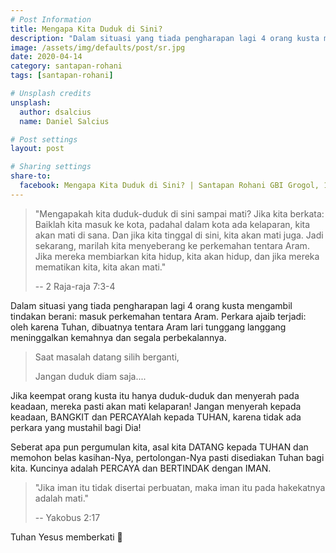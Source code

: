 ```yaml
---
# Post Information
title: Mengapa Kita Duduk di Sini?
description: "Dalam situasi yang tiada pengharapan lagi 4 orang kusta mengambil tindakan berani: masuk perkemahan tentara Aram. Dan, perkara ajaib terjadi..."
image: /assets/img/defaults/post/sr.jpg
date: 2020-04-14
category: santapan-rohani
tags: [santapan-rohani]

# Unsplash credits
unsplash:
  author: dsalcius
  name: Daniel Salcius

# Post settings
layout: post

# Sharing settings
share-to:
  facebook: Mengapa Kita Duduk di Sini? | Santapan Rohani GBI Grogol, 14 April 2020
---
```

> "Mengapakah kita duduk-duduk di sini sampai mati? Jika kita berkata: Baiklah kita masuk ke kota, padahal dalam kota ada kelaparan, kita akan mati di sana. Dan jika kita tinggal di sini, kita akan mati juga. Jadi sekarang, marilah kita menyeberang ke perkemahan tentara Aram. Jika mereka membiarkan kita hidup, kita akan hidup, dan jika mereka mematikan kita, kita akan mati."
>
> -- 2 Raja-raja 7:3-4

Dalam situasi yang tiada pengharapan lagi 4 orang kusta mengambil tindakan berani: masuk perkemahan tentara Aram. Perkara ajaib terjadi: oleh karena Tuhan, dibuatnya tentara Aram lari tunggang langgang meninggalkan kemahnya dan segala perbekalannya. 

> Saat masalah datang silih berganti,
>
> Jangan duduk diam saja....

Jika keempat orang kusta itu hanya duduk-duduk dan menyerah pada keadaan, mereka pasti akan mati kelaparan! Jangan menyerah kepada keadaan, BANGKIT dan PERCAYAlah kepada TUHAN, karena tidak ada perkara yang mustahil bagi Dia!

Seberat apa pun pergumulan kita, asal kita DATANG kepada TUHAN dan memohon belas kasihan-Nya, pertolongan-Nya pasti disediakan Tuhan bagi kita. Kuncinya adalah PERCAYA dan BERTINDAK dengan IMAN.

> "Jika iman itu tidak disertai perbuatan, maka iman itu pada hakekatnya adalah mati."
>
> -- Yakobus 2:17

Tuhan Yesus memberkati 🙏